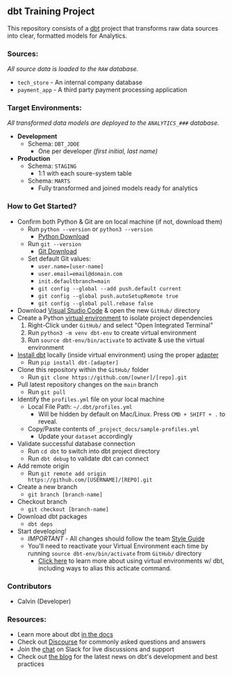 ## dbt Training Project
This repository consists of a [dbt](https://www.getdbt.com/) project that transforms raw data sources into clear, formatted models for Analytics.

### Sources:
_All source data is loaded to the `RAW` database._
- `tech_store` - An internal company database
- `payment_app` - A third party payment processing application

### Target Environments:
_All transformed data models are deployed to the `ANALYTICS_###` database._
- **Development**
   - Schema: `DBT_JDOE`
     - One per developer _(first initial, last name)_
- **Production**
   - Schema: `STAGING`
     - 1:1 with each soure-system table
   - Schema: `MARTS`
     - Fully transformed and joined models ready for analytics   
   
### How to Get Started?
- Confirm both Python & Git are on local machine (if not, download them)
   - Run `python --version` or `python3 --version`
      - [Python Download](https://www.python.org/downloads)
   - Run `git --version`
      - [Git Download](https://git-scm.com/downloads)
   - Set default Git values:
      - `user.name=[user-name]`
      - `user.email=email@domain.com`
      - `init.defaultbranch=main`
      - `git config --global --add push.default current`
      - `git config --global push.autoSetupRemote true`
      - `git config --global pull.rebase false`
- Download [Visual Studio Code](https://code.visualstudio.com/download) & open the new `GitHub/` directory 
- Create a Python [virtual environment](https://docs.getdbt.com/docs/faqs/install-pip-best-practices#using-virtual-environments) to isolate project dependencies
    1. Right-Click under `GitHub/` and select "Open Integrated Terminal"  
    2. Run `python3 -m venv dbt-env` to create virtual environment
    3. Run `source dbt-env/bin/activate` to activate & use the virtual environment
- [Install dbt](https://docs.getdbt.com/dbt-cli/install/overview) locally (inside virtual environment) using the proper [adapter](https://docs.getdbt.com/docs/supported-data-platforms)
    - Run `pip install dbt-[adapter]`
- Clone this repository within the `GitHub/` folder
    - Run `git clone https://github.com/[owner]/[repo].git`
- Pull latest repository changes on the `main` branch
    - Run `git pull`
- Identify the `profiles.yml` file on your local machine 
    - Local File Path: `~/.dbt/profiles.yml`
      - Will be hidden by default on Mac/Linux. Press `CMD + SHIFT + .` to reveal.
    - Copy/Paste contents of `_project_docs/sample-profiles.yml`
      - Update your `dataset` accordingly
- Validate successful database connection
    - Run `cd dbt` to switch into dbt project directory
    - Run `dbt debug` to validate dbt can connect
- Add remote origin
  - Run `git remote add origin https://github.com/[USERNAME]/[REPO].git`
- Create a new branch
    - `git branch [branch-name]`
- Checkout branch
    - `git checkout [branch-name]`
- Download dbt packages
    - `dbt deps`
- Start developing!
   - *IMPORTANT* - All changes should follow the team [Style Guide](_project_docs/style_guide.md)
   - You'll need to reactivate your Virtual Environment each time by running `source dbt-env/bin/activate` from `GitHub/` directory
      - [Click here](https://docs.getdbt.com/dbt-cli/install/pip#using-virtual-environments) to learn more about using virtual environments w/ dbt, including ways to alias this acticate command.

### Contributors
- Calvin (Developer)

### Resources:
- Learn more about dbt [in the docs](https://docs.getdbt.com/docs/introduction)
- Check out [Discourse](https://discourse.getdbt.com/) for commonly asked questions and answers
- Join the [chat](https://community.getdbt.com/) on Slack for live discussions and support
- Check out [the blog](https://blog.getdbt.com/) for the latest news on dbt's development and best practices
